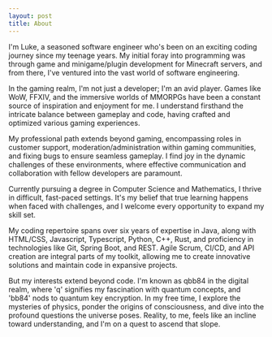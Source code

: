 ```yaml
---
layout: post
title: About
---
```


I'm Luke, a seasoned software engineer who's been on an exciting coding journey since my teenage years. My initial foray into programming was through game and minigame/plugin development for Minecraft servers, and from there, I've ventured into the vast world of software engineering.

In the gaming realm, I'm not just a developer; I'm an avid player. Games like WoW, FFXIV, and the immersive worlds of MMORPGs have been a constant source of inspiration and enjoyment for me. I understand firsthand the intricate balance between gameplay and code, having crafted and optimized various gaming experiences.

My professional path extends beyond gaming, encompassing roles in customer support, moderation/administration within gaming communities, and fixing bugs to ensure seamless gameplay. I find joy in the dynamic challenges of these environments, where effective communication and collaboration with fellow developers are paramount.

Currently pursuing a degree in Computer Science and Mathematics, I thrive in difficult, fast-paced settings. It's my belief that true learning happens when faced with challenges, and I welcome every opportunity to expand my skill set.

My coding repertoire spans over six years of expertise in Java, along with HTML/CSS, Javascript, Typescript, Python, C++, Rust, and proficiency in technologies like Git, Spring Boot, and REST. Agile Scrum, CI/CD, and API creation are integral parts of my toolkit, allowing me to create innovative solutions and maintain code in expansive projects.

But my interests extend beyond code. I'm known as qbb84 in the digital realm, where 'q' signifies my fascination with quantum concepts, and 'bb84' nods to quantum key encryption. In my free time, I explore the mysteries of physics, ponder the origins of consciousness, and dive into the profound questions the universe poses. Reality, to me, feels like an incline toward understanding, and I'm on a quest to ascend that slope.
